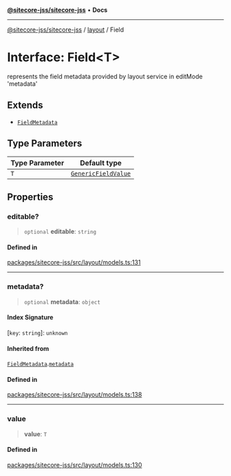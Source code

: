 [**@sitecore-jss/sitecore-jss**](../../README.md) • **Docs**

***

[@sitecore-jss/sitecore-jss](../../README.md) / [layout](../README.md) / Field

# Interface: Field\<T\>

represents the field metadata provided by layout service in editMode 'metadata'

## Extends

- [`FieldMetadata`](FieldMetadata.md)

## Type Parameters

| Type Parameter | Default type |
| ------ | ------ |
| `T` | [`GenericFieldValue`](../type-aliases/GenericFieldValue.md) |

## Properties

### editable?

> `optional` **editable**: `string`

#### Defined in

[packages/sitecore-jss/src/layout/models.ts:131](https://github.com/Sitecore/jss/blob/85fd9b813b01a71614ef7fb536485926ec8242cf/packages/sitecore-jss/src/layout/models.ts#L131)

***

### metadata?

> `optional` **metadata**: `object`

#### Index Signature

 \[`key`: `string`\]: `unknown`

#### Inherited from

[`FieldMetadata`](FieldMetadata.md).[`metadata`](FieldMetadata.md#metadata)

#### Defined in

[packages/sitecore-jss/src/layout/models.ts:138](https://github.com/Sitecore/jss/blob/85fd9b813b01a71614ef7fb536485926ec8242cf/packages/sitecore-jss/src/layout/models.ts#L138)

***

### value

> **value**: `T`

#### Defined in

[packages/sitecore-jss/src/layout/models.ts:130](https://github.com/Sitecore/jss/blob/85fd9b813b01a71614ef7fb536485926ec8242cf/packages/sitecore-jss/src/layout/models.ts#L130)
